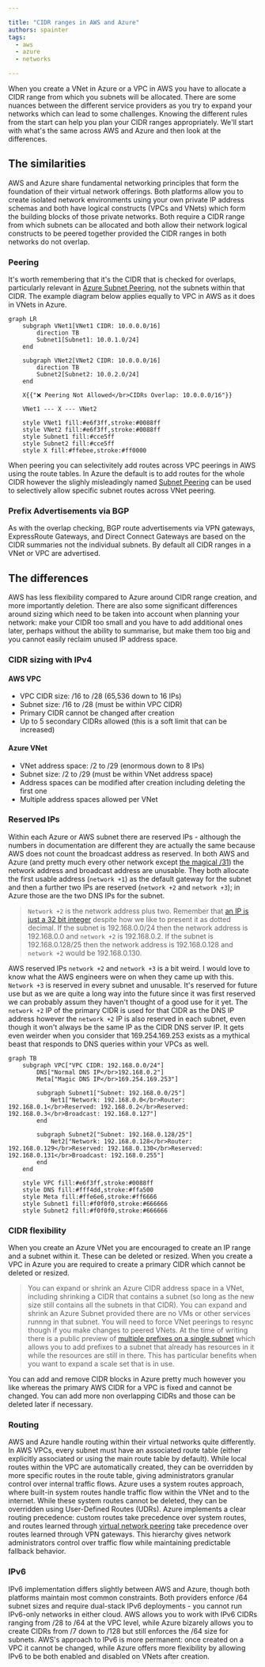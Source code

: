 ```yaml
---

title: "CIDR ranges in AWS and Azure"
authors: spainter
tags:
  - aws
  - azure
  - networks

---
```


When you create a VNet in Azure or a VPC in AWS you have to allocate a CIDR range from which you subnets will be allocated. There are some nuances between the different service providers as you try to expand your networks which can lead to some challenges. Knowing the different rules from the start can help you plan your CIDR ranges appropriately. We'll start with what's the same across AWS and Azure and then look at the differences.
<!-- truncate -->
## The similarities

AWS and Azure share fundamental networking principles that form the foundation of their virtual network offerings. Both platforms allow you to create isolated network environments using your own private IP address schemas and both have logical constructs (VPCs and VNets) which form the building blocks of those private networks. Both require a CIDR range from which subnets can be allocated and both allow their network logical constructs to be peered together provided the CIDR ranges in both networks do not overlap.

### Peering

It's worth remembering that it's the CIDR that is checked for overlaps, particularly relevant in [Azure Subnet Peering](Azure/subnet-peering.md), not the subnets within that CIDR. The example diagram below applies equally to VPC in AWS as it does in VNets in Azure.

```mermaid
graph LR
    subgraph VNet1[VNet1 CIDR: 10.0.0.0/16]
        direction TB
        Subnet1[Subnet1: 10.0.1.0/24]
    end
    
    subgraph VNet2[VNet2 CIDR: 10.0.0.0/16]
        direction TB
        Subnet2[Subnet2: 10.0.2.0/24]
    end
    
    X{{"❌ Peering Not Allowed</br>CIDRs Overlap: 10.0.0.0/16"}}
    
    VNet1 --- X --- VNet2
    
    style VNet1 fill:#e6f3ff,stroke:#0088ff
    style VNet2 fill:#e6f3ff,stroke:#0088ff
    style Subnet1 fill:#cce5ff
    style Subnet2 fill:#cce5ff
    style X fill:#ffebee,stroke:#ff0000
```

When peering you can selectivitely add routes across VPC peerings in AWS using the route tables. In Azure the default is to add routes for the whole CIDR however the slighly misleadingly named [Subnet Peering](Azure/subnet-peering.md) can be used to selectively allow specific subnet routes across VNet peering.

### Prefix Advertisements via BGP

As with the overlap checking, BGP route advertisements via VPN gateways, ExpressRoute Gateways, and Direct Connect Gateways are based on the CIDR summaries not the individual subnets. By default all CIDR ranges in a VNet or VPC are advertised.

## The differences

AWS has less flexibility compared to Azure around CIDR range creation, and more importantly deletion. There are also some significant differences around sizing which need to be taken into account when planning your network: make your CIDR too small and you have to add additional ones later, perhaps without the ability to summarise, but make them too big and you cannot easily reclaim unused IP address space.

### CIDR sizing with IPv4

#### AWS VPC

- VPC CIDR size: /16 to /28 (65,536 down to 16 IPs)
- Subnet size: /16 to /28 (must be within VPC CIDR)
- Primary CIDR cannot be changed after creation
- Up to 5 secondary CIDRs allowed (this is a soft limit that can be increased)

#### Azure VNet

- VNet address space: /2 to /29 (enormous down to 8 IPs)
- Subnet size: /2 to /29 (must be within VNet address space)
- Address spaces can be modified after creation including deleting the first one
- Multiple address spaces allowed per VNet

### Reserved IPs

Within each Azure or AWS subnet there are reserved IPs - although the numbers in documentation are different they are actually the same because AWS does not count the broadcast address as reserved. In both AWS and Azure (and pretty much every other network except [the magical /31](https://datatracker.ietf.org/doc/html/rfc3021)) the network address and broadcast address are unusable. They both allocate the first usable address (`network +1`) as the default gateway for the subnet and then a further two IPs are reserved (`network +2` and `network +3`); in Azure those are the two DNS IPs for the subnet.

> `Network +2` is the network address plus two. Remember that [an IP is just a 32 bit integer](how-the-internet-works.md#finding-the-router) despite how we like to present it
> as dotted decimal. If the subnet is 192.168.0.0/24 then the network address is 192.168.0.0 and `network +2` is 192.168.0.2. If
> the subnet is 192.168.0.128/25 then the network address is 192.168.0.128 and `network +2` would be 192.168.0.130.

AWS reserved IPs `network +2` and `network +3` is a bit weird. I would love to know what the AWS engineers were on when they came up with this. `Network +3` is reserved in every subnet and unusable. It's reserved for future use but as we are quite a long way into the future since it was first reserved we can probably assum they haven't thought of a good use for it yet. The `network +2` IP of the primary CIDR is used for that CIDR as the DNS IP address however the `network +2` IP is also reserved in each subnet, even though it won't always be the same IP as the CIDR DNS server IP. It gets even weirder when you consider that 169.254.169.253 exists as a mythical beast that responds to DNS queries within your VPCs as well.

```mermaid
graph TB
    subgraph VPC["VPC CIDR: 192.168.0.0/24"]
        DNS["Normal DNS IP</br>192.168.0.2"]
        Meta["Magic DNS IP</br>169.254.169.253"]
        
        subgraph Subnet1["Subnet: 192.168.0.0/25"]
            Net1["Network: 192.168.0.0</br>Router: 192.168.0.1</br>Reserved: 192.168.0.2</br>Reserved: 192.168.0.3</br>Broadcast: 192.168.0.127"]
        end
        
        subgraph Subnet2["Subnet: 192.168.0.128/25"]
            Net2["Network: 192.168.0.128</br>Router: 192.168.0.129</br>Reserved: 192.168.0.130</br>Reserved: 192.168.0.131</br>Broadcast: 192.168.0.255"]
        end
    end

    style VPC fill:#e6f3ff,stroke:#0088ff
    style DNS fill:#fff4dd,stroke:#ffa500
    style Meta fill:#ffe6e6,stroke:#ff6666
    style Subnet1 fill:#f0f0f0,stroke:#666666
    style Subnet2 fill:#f0f0f0,stroke:#666666
```

### CIDR flexibility

When you create an Azure VNet you are encouraged to create an IP range and a subnet within it. These can be deleted or resized. When you create a VPC in Azure you are required to create a primary CIDR which cannot be deleted or resized.

> You can expand or shrink an Azure CIDR address space in a VNet, including shrinking a CIDR that contains a subnet (so long as
> the new size still contains all the subnets in that CIDR). You can expand and shrink an Azure Subnet provided there are no
> VMs or other services runnng in that subnet. You will need to force VNet peerings to resync though if you make changes to
> peered VNets. At the time of writing there is a public preview of [multiple prefixes on a single subnet](https://learn.microsoft.com/en-us/azure/virtual-network/how-to-multiple-prefixes-subnet)
> which allows you to add prefixes to a subnet that already has resources in it while the resources are still in there. This
> has particular benefits when you want to expand a scale set that is in use.

You can add and remove CIDR blocks in Azure pretty much however you like whereas the primary AWS CIDR for a VPC is fixed and cannot be changed. You can add more non overlapping CIDRs and those can be deleted later if necessary.

### Routing

AWS and Azure handle routing within their virtual networks quite differently. In AWS VPCs, every subnet must have an associated route table (either explicitly associated or using the main route table by default). While local routes within the VPC are automatically created, they can be overridden by more specific routes in the route table, giving administrators granular control over internal traffic flows.
Azure uses a system routes approach, where built-in system routes handle traffic flow within the VNet and to the internet. While these system routes cannot be deleted, they can be overridden using User-Defined Routes (UDRs). Azure implements a clear routing precedence: custom routes take precedence over system routes, and routes learned through [virtual network peering](Azure/subnet-peering.md) take precedence over routes learned through VPN gateways. This hierarchy gives network administrators control over traffic flow while maintaining predictable fallback behavior.

### IPv6

IPv6 implementation differs slightly between AWS and Azure, though both platforms maintain most common constraints. Both providers enforce /64 subnet sizes and require dual-stack IPv6 deployments - you cannot run IPv6-only networks in either cloud. AWS allows you to work with IPv6 CIDRs ranging from /28 to /64 at the VPC level, while Azure bizarely allows you to create CIDRs from /7 down to /128 but still enforces the /64 size for subnets. AWS's approach to IPv6 is more permanent: once created on a VPC it cannot be changed, while Azure offers more flexibility by allowing IPv6 to be both enabled and disabled on VNets after creation.
